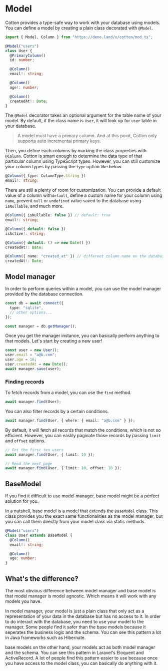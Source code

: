 # Model

Cotton provides a type-safe way to work with your database using models. You can define a model by creating a plain class decorated with `@Model`.

```ts
import { Model, Column } from "https://deno.land/x/cotton/mod.ts";

@Model("users")
class User {
  @PrimaryColumn()
  id: number;

  @Column()
  email!: string;

  @Column()
  age!: number;

  @Column()
  createdAt!: Date;
}
```

The `@Model` decorator takes an optional argument for the table name of your model. By default, if the class name is `User`, it will look up for `user` table in your database.

> A model must have a primary column. And at this point, Cotton only supports auto incremental primary keys.

Then, you define each columns by marking the class properties with `@Column`. Cotton is smart enough to determine the data type of that particular column using TypeScript types. However, you can still customize your column types by passing the `type` option like below.

```ts
@Column({ type: ColumnType.String })
email!: string;
```

There are still a plenty of room for customization. You can provide a default value of a column with`default`, define a custom name for your column using `name`, prevent `null` or `undefined` value saved to the database using `isNullable`, and much more.

```ts
@Column({ isNullable: false }) // default: true
email!: string;

@Column({ default: false })
isActive!: string;

@Column({ default: () => new Date() })
createdAt!: Date;

@Column({ name: "created_at" }) // different column name on the database
createdAt!: Date;
```

## Model manager

In order to perform queries within a model, you can use the model manager provided by the database connection.

```ts
const db = await connect({
  type: "sqlite",
  // other options...
});

const manager = db.getManager();
```

Once you get the manager instance, you can basically perform anything to that models. Let's start by creating a new user!

```ts
const user = new User();
user.email = "a@b.com";
user.age = 16;
user.createdAt = new Date();
await manager.save(user);
```

### Finding records

To fetch records from a model, you can use the `find` method.

```ts
await manager.find(User);
```

You can also filter records by a certain conditions.

```ts
await manager.find(User, { where: { email: "a@b.com" } });
```

By default, it will fetch all records that match the conditions, which is not so efficient. However, you can easlily paginate those records by passing `limit` and `offset` options.

```ts
// Get the first ten users
await manager.find(User, { limit: 10 });

// Read the next page
await manager.find(User, { limit: 10, offset: 10 });
```

## BaseModel

If you find it difficult to use model manager, base model might be a perfect solution for you.

In a nutshell, base model is a model that extends the `BaseModel` class. This class provides you the exact same functionalities as the model manager, but you can call them directly from your model class via static methods.

```ts
@Model("users")
class User extends BaseModel {
  @Column()
  email!: string;

  @Column()
  age: number;
}
```

## What's the difference?

The most obvious difference between model manager and base model is that model manager is model agnostic. Which means it will work with any models you have.

In model manager, your model is just a plain class that only act as a representation of your data in the database but has no access to it. In order to do interact with the database, you need to use your model to the manager. Some people find it safer than the base models because it seperates the business logic and the schema. You can see this pattern a lot in Java frameworks such as Hibernate.

base models on the other hand, your models act as both model manager and the schema. You can see this pattern in Laravel's Eloquent and ActiveRecord. A lot of people find this pattern easier to use because once you have access to the model class, you can basically do anything with it.
